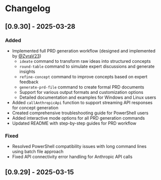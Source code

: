 # Changelog

## [0.9.30] - 2025-03-28
### Added
- Implemented full PRD generation workflow (designed and implemented by [@ZyraV23](https://x.com/ZyraV23))
  - `ideate` command to transform raw ideas into structured concepts
  - `round-table` command to simulate expert discussions and generate insights
  - `refine-concept` command to improve concepts based on expert feedback
  - `generate-prd-file` command to create formal PRD documents
  - Support for various output formats and customization options
  - Detailed documentation and examples for Windows and Linux users
- Added `callAnthropicApi` function to support streaming API responses for concept generation
- Created comprehensive troubleshooting guide for PowerShell users
- Added interactive mode options for all PRD generation commands
- Updated README with step-by-step guides for PRD workflow

### Fixed
- Resolved PowerShell compatibility issues with long command lines using batch file approach
- Fixed API connectivity error handling for Anthropic API calls

## [0.9.29] - 2025-03-15 